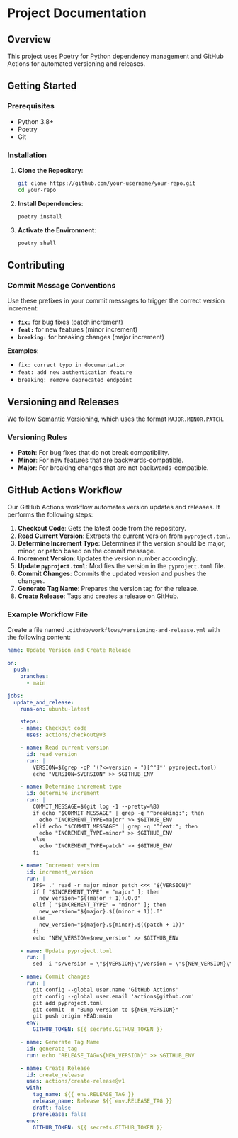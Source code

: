 # Project Documentation

## Overview

This project uses Poetry for Python dependency management and GitHub Actions for automated versioning and releases.

## Getting Started

### Prerequisites

- Python 3.8+
- Poetry
- Git

### Installation

1. **Clone the Repository**:
    ```bash
    git clone https://github.com/your-username/your-repo.git
    cd your-repo
    ```

2. **Install Dependencies**:
    ```bash
    poetry install
    ```

3. **Activate the Environment**:
    ```bash
    poetry shell
    ```

## Contributing

### Commit Message Conventions

Use these prefixes in your commit messages to trigger the correct version increment:

- **`fix:`** for bug fixes (patch increment)
- **`feat:`** for new features (minor increment)
- **`breaking:`** for breaking changes (major increment)

**Examples**:
- `fix: correct typo in documentation`
- `feat: add new authentication feature`
- `breaking: remove deprecated endpoint`

## Versioning and Releases

We follow [Semantic Versioning](https://semver.org/), which uses the format `MAJOR.MINOR.PATCH`.

### Versioning Rules

- **Patch**: For bug fixes that do not break compatibility.
- **Minor**: For new features that are backwards-compatible.
- **Major**: For breaking changes that are not backwards-compatible.

## GitHub Actions Workflow

Our GitHub Actions workflow automates version updates and releases. It performs the following steps:

1. **Checkout Code**: Gets the latest code from the repository.
2. **Read Current Version**: Extracts the current version from `pyproject.toml`.
3. **Determine Increment Type**: Determines if the version should be major, minor, or patch based on the commit message.
4. **Increment Version**: Updates the version number accordingly.
5. **Update `pyproject.toml`**: Modifies the version in the `pyproject.toml` file.
6. **Commit Changes**: Commits the updated version and pushes the changes.
7. **Generate Tag Name**: Prepares the version tag for the release.
8. **Create Release**: Tags and creates a release on GitHub.

### Example Workflow File

Create a file named `.github/workflows/versioning-and-release.yml` with the following content:

```yaml
name: Update Version and Create Release

on:
  push:
    branches:
      - main

jobs:
  update_and_release:
    runs-on: ubuntu-latest

    steps:
    - name: Checkout code
      uses: actions/checkout@v3

    - name: Read current version
      id: read_version
      run: |
        VERSION=$(grep -oP '(?<=version = ")[^"]*' pyproject.toml)
        echo "VERSION=$VERSION" >> $GITHUB_ENV

    - name: Determine increment type
      id: determine_increment
      run: |
        COMMIT_MESSAGE=$(git log -1 --pretty=%B)
        if echo "$COMMIT_MESSAGE" | grep -q "^breaking:"; then
          echo "INCREMENT_TYPE=major" >> $GITHUB_ENV
        elif echo "$COMMIT_MESSAGE" | grep -q "^feat:"; then
          echo "INCREMENT_TYPE=minor" >> $GITHUB_ENV
        else
          echo "INCREMENT_TYPE=patch" >> $GITHUB_ENV
        fi

    - name: Increment version
      id: increment_version
      run: |
        IFS='.' read -r major minor patch <<< "${VERSION}"
        if [ "$INCREMENT_TYPE" = "major" ]; then
          new_version="$((major + 1)).0.0"
        elif [ "$INCREMENT_TYPE" = "minor" ]; then
          new_version="${major}.$((minor + 1)).0"
        else
          new_version="${major}.${minor}.$((patch + 1))"
        fi
        echo "NEW_VERSION=$new_version" >> $GITHUB_ENV

    - name: Update pyproject.toml
      run: |
        sed -i "s/version = \"${VERSION}\"/version = \"${NEW_VERSION}\"/" pyproject.toml

    - name: Commit changes
      run: |
        git config --global user.name 'GitHub Actions'
        git config --global user.email 'actions@github.com'
        git add pyproject.toml
        git commit -m "Bump version to ${NEW_VERSION}"
        git push origin HEAD:main
      env:
        GITHUB_TOKEN: ${{ secrets.GITHUB_TOKEN }}

    - name: Generate Tag Name
      id: generate_tag
      run: echo "RELEASE_TAG=${NEW_VERSION}" >> $GITHUB_ENV

    - name: Create Release
      id: create_release
      uses: actions/create-release@v1
      with:
        tag_name: ${{ env.RELEASE_TAG }}
        release_name: Release ${{ env.RELEASE_TAG }}
        draft: false
        prerelease: false
      env:
        GITHUB_TOKEN: ${{ secrets.GITHUB_TOKEN }}
